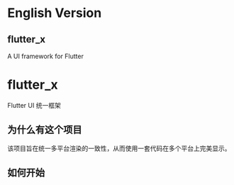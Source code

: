 

# English Version

## flutter_x
A UI framework for Flutter
# flutter_x
Flutter UI 统一框架

## 为什么有这个项目
该项目旨在统一多平台渲染的一致性，从而使用一套代码在多个平台上完美显示。

## 如何开始



